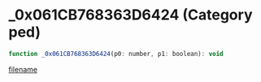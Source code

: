 # _0x061CB768363D6424 (Category ped)

```js
function _0x061CB768363D6424(p0: number, p1: boolean): void
```

[filename](_0x061CB768363D6424_m.md ':include')